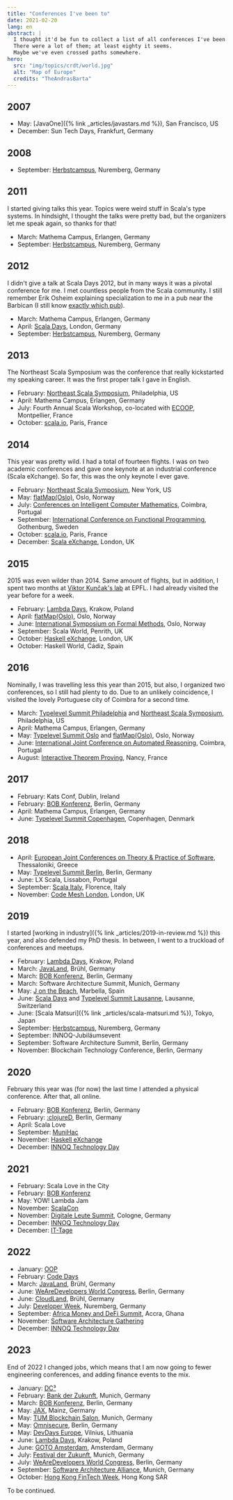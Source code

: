 ```yaml
---
title: "Conferences I've been to"
date: 2021-02-20
lang: en
abstract: |
  I thought it'd be fun to collect a list of all conferences I've been to.
  There were a lot of them; at least eighty it seems.
  Maybe we've even crossed paths somewhere.
hero:
  src: "img/topics/crdt/world.jpg"
  alt: "Map of Europe"
  credits: "TheAndrasBarta"
---
```


## 2007

* May: [JavaOne]({% link _articles/javastars.md %}), San Francisco, US
* December: Sun Tech Days, Frankfurt, Germany

## 2008

* September: [Herbstcampus](https://www.herbstcampus.de/hc08/), Nuremberg, Germany

## 2011

I started giving talks this year.
Topics were weird stuff in Scala's type systems.
In hindsight, I thought the talks were pretty bad, but the organizers let me speak again, so thanks for that!

* March: Mathema Campus, Erlangen, Germany
* September: [Herbstcampus](https://www.herbstcampus.de/hc11/), Nuremberg, Germany

## 2012

I didn't give a talk at Scala Days 2012, but in many ways it was a pivotal conference for me.
I met countless people from the Scala community.
I still remember Erik Osheim explaining specialization to me in a pub near the Barbican (I still know [exactly which pub](https://www.theshakespearebarbican.co.uk/)).

* March: Mathema Campus, Erlangen, Germany
* April: [Scala Days](https://web.archive.org/web/20230607090554/https://skillsmatter.com/conferences/1140-scala-days-2012), London, Germany
* September: [Herbstcampus](https://www.herbstcampus.de/hc12/), Nuremberg, Germany

## 2013

The Northeast Scala Symposium was the conference that really kickstarted my speaking career.
It was the first proper talk I gave in English.

* February: [Northeast Scala Symposium](https://web.archive.org/web/20211104213442/https://nescala.io/2013/), Philadelphia, US
* April: Mathema Campus, Erlangen, Germany
* July: Fourth Annual Scala Workshop, co-located with [ECOOP](https://www.lirmm.fr/ecoop13/), Montpellier, France
* October: [scala.io](https://web.archive.org/web/20201202145732/https://scala.io/2013/), Paris, France

## 2014

This year was pretty wild.
I had a total of fourteen flights.
I was on two academic conferences and gave one keynote at an industrial conference (Scala eXchange).
So far, this was the only keynote I ever gave.

* February: [Northeast Scala Symposium](https://web.archive.org/web/20211104213441/https://nescala.io/2014/), New York, US
* May: [flatMap(Oslo)](http://2014.flatmap.no/), Oslo, Norway
* July: [Conferences on Intelligent Computer Mathematics](https://cicm-conference.org/2014/cicm.php), Coimbra, Portugal
* September: [International Conference on Functional Programming](http://icfpconference.org/icfp2014/), Gothenburg, Sweden
* October: [scala.io](https://web.archive.org/web/20201202150406/https://scala.io/2014/), Paris, France
* December: [Scala eXchange](https://web.archive.org/web/20230606173504/https://skillsmatter.com/conferences/1948-scala-exchange-2014), London, UK

## 2015

2015 was even wilder than 2014.
Same amount of flights, but in addition, I spent two months at [Viktor Kunčak's lab](https://lara.epfl.ch/) at EPFL.
I had already visited the year before for a week.

* February: [Lambda Days](https://www.lambdadays.org/lambdadays2015), Krakow, Poland
* April: [flatMap(Oslo)](http://2015.flatmap.no/), Oslo, Norway
* June: [International Symposium on Formal Methods](https://web.archive.org/web/20220127091633/http://fm2015.ifi.uio.no/), Oslo, Norway
* September: Scala World, Penrith, UK
* October: [Haskell eXchange](https://web.archive.org/web/20230623052404/https://skillsmatter.com/conferences/7069-haskell-exchange-2015), London, UK
* October: Haskell World, Cádiz, Spain

## 2016

Nominally, I was travelling less this year than 2015, but also, I organized two conferences, so I still had plenty to do.
Due to an unlikely coincidence, I visited the lovely Portuguese city of Coimbra for a second time.

* March: [Typelevel Summit Philadelphia](https://typelevel.org/event/2016-03-summit-philadelphia/) and [Northeast Scala Symposium](https://web.archive.org/web/20211119175714/https://nescala.io/2016/), Philadelphia, US
* April: Mathema Campus, Erlangen, Germany
* May: [Typelevel Summit Oslo](https://typelevel.org/event/2016-05-summit-oslo/) and [flatMap(Oslo)](http://2016.flatmap.no/), Oslo, Norway
* June: [International Joint Conference on Automated Reasoning](https://www.uc.pt/en/congressos/ijcar2016), Coimbra, Portugal
* August: [Interactive Theorem Proving](https://itp2016.inria.fr/), Nancy, France

## 2017

* February: Kats Conf, Dublin, Ireland
* February: [BOB Konferenz](https://bobkonf.de/2017/), Berlin, Germany
* April: Mathema Campus, Erlangen, Germany
* June: [Typelevel Summit Copenhagen](https://typelevel.org/event/2017-06-summit-copenhagen/), Copenhagen, Denmark

## 2018

* April: [European Joint Conferences on Theory & Practice of Software](https://etaps.org/2018/), Thessaloniki, Greece
* May: [Typelevel Summit Berlin](https://typelevel.org/event/2018-05-summit-berlin/), Berlin, Germany
* June: LX Scala, Lissabon, Portugal
* September: [Scala Italy](http://2018.scala-italy.it/), Florence, Italy
* November: [Code Mesh London](https://codesync.global/conferences/code-mesh-2018/), London, UK

## 2019

I started [working in industry]({% link _articles/2019-in-review.md %}) this year, and also defended my PhD thesis.
In between, I went to a truckload of conferences and meetups.

* February: [Lambda Days](https://www.lambdadays.org/lambdadays2019), Krakow, Poland
* March: [JavaLand](https://www.javaland.eu/de/javaland-2019/), Brühl, Germany
* March: [BOB Konferenz](https://bobkonf.de/2019/), Berlin, Germany
* March: Software Architecture Summit, Munich, Germany
* May: [J on the Beach](https://2019.jonthebeach.com/), Marbella, Spain
* June: [Scala Days](https://www.innoq.com/de/blog/scala-days-2019-lausanne/) and [Typelevel Summit Lausanne](https://typelevel.org/event/2019-06-summit-lausanne/), Lausanne, Switzerland
* June: [Scala Matsuri]({% link _articles/scala-matsuri.md %}), Tokyo, Japan
* September: [Herbstcampus](https://www.herbstcampus.de/2019/), Nuremberg, Germany
* September: INNOQ-Jubiläumsevent
* September: Software Architecture Summit, Berlin, Germany
* November: Blockchain Technology Conference, Berlin, Germany

## 2020

February this year was (for now) the last time I attended a physical conference.
After that, all online.

* February: [BOB Konferenz](https://bobkonf.de/2020/), Berlin, Germany
* February: [:clojureD](https://clojured.de/archiv/schedule-2020/), Berlin, Germany
* April: Scala Love
* September: [MuniHac](https://munihac.de/2020.html)
* November: [Haskell eXchange](https://web.archive.org/web/20230607150255/https://skillsmatter.com/conferences/13135-haskell-exchange-2020)
* December: [INNOQ Technology Day](https://technologyday.innoq.com/2020)

## 2021

* February: Scala Love in the City
* February: [BOB Konferenz](https://bobkonf.de/2021/)
* May: YOW! Lambda Jam
* November: [ScalaCon](https://www.scalacon.org/)
* November: [Digitale Leute Summit](https://www.digitale-leute.de/summit/21/), Cologne, Germany
* December: [INNOQ Technology Day](https://technologyday.innoq.com/2021)
* December: [IT-Tage](https://www.ittage.informatik-aktuell.de/)

## 2022

* January: [OOP](https://www.oop-konferenz.de/oop-2022/)
* February: [Code Days](https://www.code-days.de/code-days-2022/)
* March: [JavaLand](https://www.javaland.eu/), Brühl, Germany
* June: [WeAreDevelopers World Congress](https://www.wearedevelopers.com/world-congress/), Berlin, Germany
* June: [CloudLand](https://www.cloudland.org/de/cloudland-2022/), Brühl, Germany
* July: [Developer Week](https://www.developer-week.de/), Nuremberg, Germany
* September: [Africa Money and DeFi Summit](https://africamoneydefisummit.com/), Accra, Ghana
* November: [Software Architecture Gathering](https://conferences.isaqb.org/software-architecture-gathering/)
* December: [INNOQ Technology Day](https://technologyday.innoq.com/)

## 2023

End of 2022 I changed jobs, which means that I am now going to fewer engineering conferences, and adding finance events to the mix.

* January: [DC³](https://www.itu.int/en/ITU-T/Workshops-and-Seminars/2023/0124/Pages/default.aspx)
* February: [Bank der Zukunft](https://internationalbankersforum.org/event/26bdz/), Munich, Germany
* March: [BOB Konferenz](https://bobkonf.de/2023/), Berlin, Germany
* May: [JAX](https://jax.de/), Mainz, Germany
* May: [TUM Blockchain Salon](https://net.in.tum.de/talks/workshops/blockchain_salon_23.html), Munich, Germany
* May: [Omnisecure](https://omnisecure.berlin/proceedings-2023/), Berlin, Germany
* May: [DevDays Europe](https://devdays.lt/), Vilnius, Lithuania
* June: [Lambda Days](https://www.lambdadays.org/lambdadays2023), Krakow, Poland
* June: [GOTO Amsterdam](https://gotoams.nl/2023), Amsterdam, Germany
* July: [Festival der Zukunft](https://festivalderzukunft.com/), Munich, Germany
* July: [WeAreDevelopers World Congress](https://www.wearedevelopers.com/world-congress/), Berlin, Germany
* September: [Software Architecture Alliance](https://www.software-architecture-alliance.de/2023), Munich, Germany
* October: [Hong Kong FinTech Week](https://www.fintechweek.hk/), Hong Kong SAR

To be continued.
